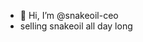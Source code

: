 - 👋 Hi, I’m @snakeoil-ceo
- selling snakeoil all day long

<!---
snakeoil-ceo/snakeoil-ceo is a ✨ special ✨ repository because its `README.md` (this file) appears on your GitHub profile.
You can click the Preview link to take a look at your changes.
--->

